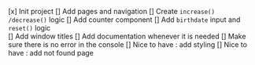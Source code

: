 [x] Init project
[] Add pages and navigation
[] Create `increase() /decrease()` logic
[] Add counter component
[] Add `birthdate` input and `reset()` logic  
[] Add window titles
[] Add documentation whenever it is needed
[] Make sure there is no error in the console
[] Nice to have : add styling
[] Nice to have : add not found page
